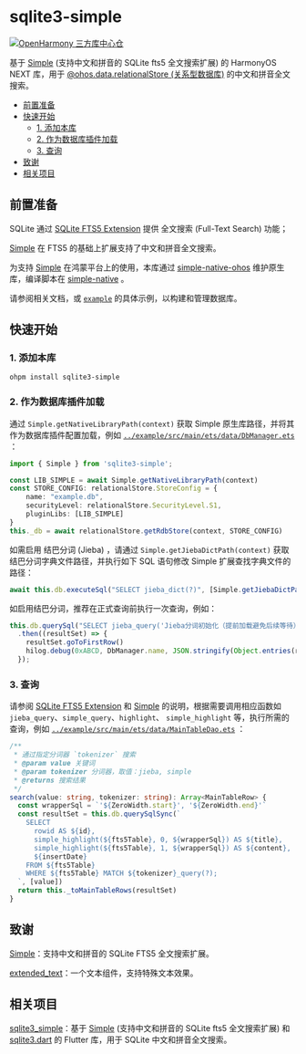 # sqlite3-simple

[![OpenHarmony 三方库中心仓](https://img.shields.io/badge/v1.0.0-007ec6?label=OpenHarmony%20%E4%B8%89%E6%96%B9%E5%BA%93%E4%B8%AD%E5%BF%83%E4%BB%93&style=for-the-badge&logo=harmonyos)](https://ohpm.openharmony.cn/#/cn/detail/sqlite3-simple)

基于 [Simple](https://github.com/wangfenjin/simple) (支持中文和拼音的 SQLite fts5 全文搜索扩展) 的 HarmonyOS NEXT 库，用于 [@ohos.data.relationalStore (关系型数据库)](https://developer.huawei.com/consumer/cn/doc/harmonyos-references-V5/js-apis-data-relationalstore-V5?catalogVersion=V5) 的中文和拼音全文搜索。

- [前置准备](#前置准备)
- [快速开始](#快速开始)
  - [1. 添加本库](#1-添加本库)
  - [2. 作为数据库插件加载](#2-作为数据库插件加载)
  - [3. 查询](#3-查询)
- [致谢](#致谢)
- [相关项目](#相关项目)

## 前置准备

SQLite 通过 [SQLite FTS5 Extension](https://sqlite.org/fts5.html) 提供 全文搜索 (Full-Text Search) 功能；

[Simple](https://github.com/wangfenjin/simple) 在 FTS5 的基础上扩展支持了中文和拼音全文搜索。

为支持 [Simple](https://github.com/wangfenjin/simple) 在鸿蒙平台上的使用，本库通过 [simple-native-ohos](../simple_native_ohos) 维护原生库，编译脚本在 [simple-native](https://github.com/SageMik/sqlite3_simple/tree/simple-native) 。

请参阅相关文档，或 [`example`](../example) 的具体示例，以构建和管理数据库。

## 快速开始

### 1. 添加本库

```shell
ohpm install sqlite3-simple
```

### 2. 作为数据库插件加载

通过 `Simple.getNativeLibraryPath(context)` 获取 Simple 原生库路径，并将其作为数据库插件配置加载，例如 [`../example/src/main/ets/data/DbManager.ets`](../example/src/main/ets/data/DbManager.ets) ：

```typescript
import { Simple } from 'sqlite3-simple';

const LIB_SIMPLE = await Simple.getNativeLibraryPath(context)
const STORE_CONFIG: relationalStore.StoreConfig = {
    name: "example.db",
    securityLevel: relationalStore.SecurityLevel.S1,
    pluginLibs: [LIB_SIMPLE]
}
this._db = await relationalStore.getRdbStore(context, STORE_CONFIG)
```

如需启用 结巴分词 (Jieba) ，请通过 `Simple.getJiebaDictPath(context)` 获取结巴分词字典文件路径，并执行如下 SQL 语句修改 Simple 扩展查找字典文件的路径：

```typescript
await this.db.executeSql("SELECT jieba_dict(?)", [Simple.getJiebaDictPath(context)])
```

如启用结巴分词，推荐在正式查询前执行一次查询，例如：

```typescript
this.db.querySql("SELECT jieba_query('Jieba分词初始化（提前加载避免后续等待）')")
  .then((resultSet) => {
    resultSet.goToFirstRow()
    hilog.debug(0xABCD, DbManager.name, JSON.stringify(Object.entries(resultSet.getRow())))
  });
```

### 3. 查询

请参阅 [SQLite FTS5 Extension](https://sqlite.org/fts5.html) 和 [Simple](https://github.com/wangfenjin/simple) 的说明，根据需要调用相应函数如 `jieba_query`、`simple_query`、`highlight`、  `simple_highlight` 等，执行所需的查询，例如 [`../example/src/main/ets/data/MainTableDao.ets`](../example/src/main/ets/data/MainTableDao.ets) ：

```typescript
/**
 * 通过指定分词器 `tokenizer` 搜索
 * @param value 关键词
 * @param tokenizer 分词器，取值：jieba, simple
 * @returns 搜索结果
 */
search(value: string, tokenizer: string): Array<MainTableRow> {
  const wrapperSql = `'${ZeroWidth.start}', '${ZeroWidth.end}'`
  const resultSet = this.db.querySqlSync(`
    SELECT
      rowid AS ${id},
      simple_highlight(${fts5Table}, 0, ${wrapperSql}) AS ${title},
      simple_highlight(${fts5Table}, 1, ${wrapperSql}) AS ${content},
      ${insertDate}
    FROM ${fts5Table}
    WHERE ${fts5Table} MATCH ${tokenizer}_query(?);
  `, [value])
  return this._toMainTableRows(resultSet)
}
```

## 致谢

[Simple](https://github.com/wangfenjin/simple)：支持中文和拼音的 SQLite FTS5 全文搜索扩展。

[extended_text](https://github.com/HarmonyCandies/extended_text)：一个文本组件，支持特殊文本效果。

## 相关项目

[sqlite3_simple](https://github.com/SageMik/sqlite3_simple)：基于 [Simple](https://github.com/wangfenjin/simple) (支持中文和拼音的 SQLite fts5 全文搜索扩展) 和 [sqlite3.dart](https://github.com/simolus3/sqlite3.dart) 的 Flutter 库，用于 SQLite 中文和拼音全文搜索。
